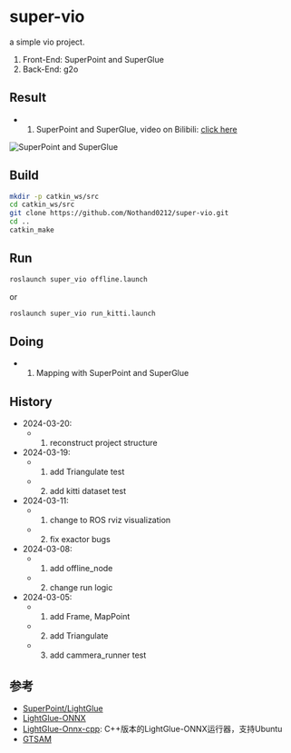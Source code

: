 # super-vio

a simple vio project.

1. Front-End: SuperPoint and SuperGlue
2. Back-End: g2o

## Result

- 1. SuperPoint and SuperGlue, video on Bilibili: [click here](https://b23.tv/6eXpUU1)

![SuperPoint and SuperGlue](doc/Video_20240320_033318_171.gif)

## Build

```sh
mkdir -p catkin_ws/src
cd catkin_ws/src
git clone https://github.com/Nothand0212/super-vio.git
cd ..
catkin_make
```

## Run

```sh
roslaunch super_vio offline.launch
```
or
```sh
roslaunch super_vio run_kitti.launch
```


## Doing

- 1. Mapping with SuperPoint and SuperGlue

## History

- 2024-03-20:
  - 1. reconstruct project structure
- 2024-03-19:
  - 1. add Triangulate test
  - 2. add kitti dataset test
- 2024-03-11:
  - 1. change to ROS rviz visualization
  - 2. fix exactor bugs
- 2024-03-08:
  - 1. add offline_node
  - 2. change run logic
- 2024-03-05:
  - 1. add Frame, MapPoint
  - 2. add Triangulate 
  - 3. add cammera_runner test



## 参考

- [SuperPoint/LightGlue](https://github.com/cvg/LightGlue)
- [LightGlue-ONNX](https://github.com/fabio-sim/LightGlue-ONNX)
- [LightGlue-Onnx-cpp](https://github.com/Nothand0212/LightGlue-OnnxRunner-cpp): C++版本的LightGlue-ONNX运行器，支持Ubuntu
- [GTSAM](https://github.com/borglab/gtsam)

